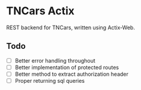 # TNCars Actix

REST backend for TNCars, written using Actix-Web.


## Todo

- [ ] Better error handling throughout
- [ ] Better implementation of protected routes
- [ ] Better method to extract authorization header
- [ ] Proper returning sql queries
